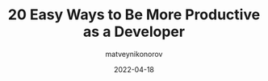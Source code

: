 ---
author: matveynikonorov
date: 2022-04-18
publisher: thepracticaldev
tags:
  - productivity
target_url: https://dev.to/code_jedi/20-easy-ways-to-be-more-productive-as-a-developer-5f99
title: 20 Easy Ways to Be More Productive as a Developer
---